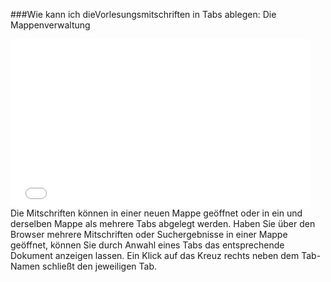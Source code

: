 ###Wie kann ich dieVorlesungsmitschriften in Tabs ablegen: Die Mappenverwaltung

<iframe width="480" height="270" src="//www.youtube-nocookie.com/embed/iyHBtjJ9l7M?rel=0&start=59&end=80" frameborder="0" allowfullscreen="" /></iframe>
Die Mitschriften können in einer neuen Mappe geöffnet oder in ein und derselben Mappe als mehrere Tabs abgelegt werden.
Haben Sie über den Browser mehrere Mitschriften oder Suchergebnisse in
einer Mappe geöffnet, können Sie durch Anwahl eines Tabs das entsprechende Dokument anzeigen lassen.
Ein Klick auf das Kreuz rechts neben dem Tab-Namen schließt den jeweiligen Tab.
